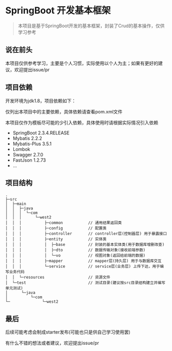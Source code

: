 # SpringBoot 开发基本框架
> 本项目是基于SpringBoot开发的基本框架，封装了Crud的基本操作，仅供学习参考

## 说在前头
本项目仅供参考学习，主要是个人习惯，实际使用以个人为主；如果有更好的建议，欢迎提出issue/pr

## 项目依赖
开发环境为jdk1.8，项目依赖如下：

仅列出本项目中的主要依赖，具体依赖请查看pom.xml文件

本项目仅作为模板尽可能的少引入依赖，具体使用时请根据实际情况引入依赖

* SpringBoot 2.3.4.RELEASE
* Mybatis 2.2.2
* Mybatis-Plus 3.5.1
* Lombok
* Swagger 2.7.0
* FastJson 1.2.73
* ...

## 项目结构
```
.
├─src
│  ├─main
│  │  ├─java
│  │  │  └─com
│  │  │      └─west2
│  │  │          ├─common           // 通用结果返回类
│  │  │          ├─config           // 配置类
│  │  │          ├─controller       // controller层(控制器层) 用于暴露接口
│  │  │          ├─entity           // 实体类
│  │  │          │  ├─base          // 封装的基本实体类(用于数据库增删改查)
│  │  │          │  ├─dto           // 数据传输对象(接收前端参数)
│  │  │          │  └─vo            // 视图对象(返回给前端的数据)
│  │  │          ├─mapper           // mapper层(持久层) 用于与数据库交互
│  │  │          └─service          // service层(业务层) 上传下达，用于编写业务代码
│  │  └─resources                   // 资源文件
│  └─test                           // 测试目录(建议按src目录结构建立并编写单元测试)
│      └─java
│          └─com
└─              └─west2
```

## 最后
后续可能考虑会制成starter发布(可能也只是供自己学习使用罢)

有什么不错的想法或者建议，欢迎提出issue/pr